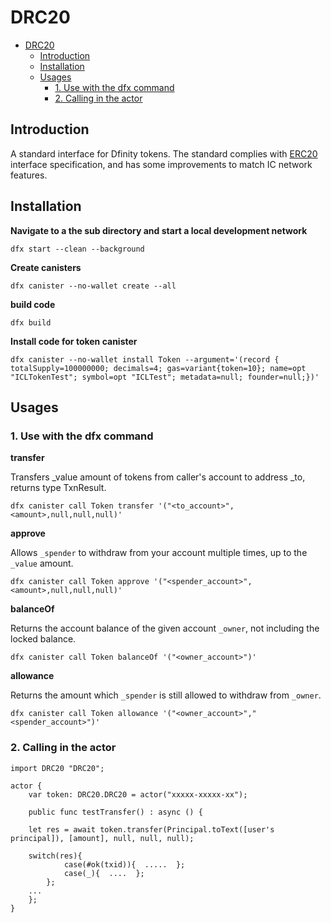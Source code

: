 # DRC20

* [DRC20](#drc20)
   * [Introduction](#introduction)
   * [Installation](#installation)
   * [Usages](#usages)
      * [1. Use with the dfx command](#1-use-with-the-dfx-command)
      * [2. Calling in the actor](#2-calling-in-the-actor)

## Introduction

A standard interface for Dfinity tokens. The standard complies with [ERC20](https://github.com/ethereum/EIPs/blob/master/EIPS/eip-20.md) interface specification, and has some improvements to match IC network features.

## Installation

**Navigate to a the sub directory and start a local development network**

````
dfx start --clean --background
````

**Create canisters**

````
dfx canister --no-wallet create --all 
````

**build code**

````
dfx build
````

**Install code for token canister**

````
dfx canister --no-wallet install Token --argument='(record { totalSupply=100000000; decimals=4; gas=variant{token=10}; name=opt "ICLTokenTest"; symbol=opt "ICLTest"; metadata=null; founder=null;})'
````

## Usages

### 1. Use with the dfx command

**transfer**

Transfers _value amount of tokens from caller's account to address _to, returns type TxnResult.

````
dfx canister call Token transfer '("<to_account>",<amount>,null,null,null)'
````

**approve**

Allows `_spender` to withdraw from your account multiple times, up to the `_value` amount.

````
dfx canister call Token approve '("<spender_account>",<amount>,null,null,null)'
````

**balanceOf**

Returns the account balance of the given account `_owner`, not including the locked balance.

````
dfx canister call Token balanceOf '("<owner_account>")'
````

**allowance**

Returns the amount which `_spender` is still allowed to withdraw from `_owner`.

````
dfx canister call Token allowance '("<owner_account>","<spender_account>")'
````



### 2. Calling in the actor

````
import DRC20 "DRC20";

actor {
    var token: DRC20.DRC20 = actor("xxxxx-xxxxx-xx");

    public func testTransfer() : async () {

	let res = await token.transfer(Principal.toText([user's principal]), [amount], null, null, null);

	switch(res){
            case(#ok(txid)){  .....  };
            case(_){  ....  };
        };
	...
    };
}
````



   

